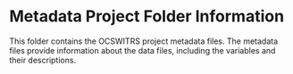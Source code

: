 # Metadata Project Folder Information

This folder contains the OCSWITRS project metadata files. The metadata files provide information about the data files, including the variables and their descriptions.
